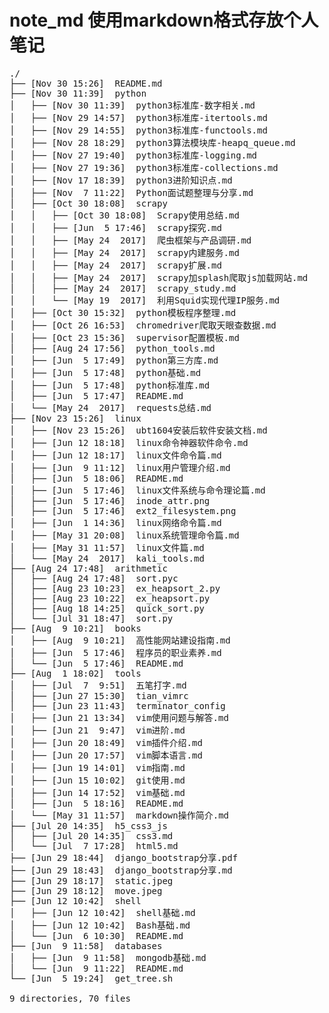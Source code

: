 # note_md 使用markdown格式存放个人笔记


<pre>
./
├── [Nov 30 15:26]  README.md
├── [Nov 30 11:39]  python
│   ├── [Nov 30 11:39]  python3标准库-数字相关.md
│   ├── [Nov 29 14:57]  python3标准库-itertools.md
│   ├── [Nov 29 14:55]  python3标准库-functools.md
│   ├── [Nov 28 18:29]  python3算法模块库-heapq_queue.md
│   ├── [Nov 27 19:40]  python3标准库-logging.md
│   ├── [Nov 27 19:36]  python3标准库-collections.md
│   ├── [Nov 17 18:39]  python3进阶知识点.md
│   ├── [Nov  7 11:22]  Python面试题整理与分享.md
│   ├── [Oct 30 18:08]  scrapy
│   │   ├── [Oct 30 18:08]  Scrapy使用总结.md
│   │   ├── [Jun  5 17:46]  scrapy探究.md
│   │   ├── [May 24  2017]  爬虫框架与产品调研.md
│   │   ├── [May 24  2017]  scrapy内建服务.md
│   │   ├── [May 24  2017]  scrapy扩展.md
│   │   ├── [May 24  2017]  scrapy加splash爬取js加载网站.md
│   │   ├── [May 24  2017]  scrapy_study.md
│   │   └── [May 19  2017]  利用Squid实现代理IP服务.md
│   ├── [Oct 30 15:32]  python模板程序整理.md
│   ├── [Oct 26 16:53]  chromedriver爬取天眼查数据.md
│   ├── [Oct 23 15:36]  supervisor配置模板.md
│   ├── [Aug 24 17:56]  python_tools.md
│   ├── [Jun  5 17:49]  python第三方库.md
│   ├── [Jun  5 17:48]  python基础.md
│   ├── [Jun  5 17:48]  python标准库.md
│   ├── [Jun  5 17:47]  README.md
│   └── [May 24  2017]  requests总结.md
├── [Nov 23 15:26]  linux
│   ├── [Nov 23 15:26]  ubt1604安装后软件安装文档.md
│   ├── [Jun 12 18:18]  linux命令神器软件命令.md
│   ├── [Jun 12 18:17]  linux文件命令篇.md
│   ├── [Jun  9 11:12]  linux用户管理介绍.md
│   ├── [Jun  5 18:06]  README.md
│   ├── [Jun  5 17:46]  linux文件系统与命令理论篇.md
│   ├── [Jun  5 17:46]  inode_attr.png
│   ├── [Jun  5 17:46]  ext2_filesystem.png
│   ├── [Jun  1 14:36]  linux网络命令篇.md
│   ├── [May 31 20:08]  linux系统管理命令篇.md
│   ├── [May 31 11:57]  linux文件篇.md
│   └── [May 24  2017]  kali_tools.md
├── [Aug 24 17:48]  arithmetic
│   ├── [Aug 24 17:48]  sort.pyc
│   ├── [Aug 23 10:23]  ex_heapsort_2.py
│   ├── [Aug 23 10:22]  ex_heapsort.py
│   ├── [Aug 18 14:25]  quick_sort.py
│   └── [Jul 31 18:47]  sort.py
├── [Aug  9 10:21]  books
│   ├── [Aug  9 10:21]  高性能网站建设指南.md
│   ├── [Jun  5 17:46]  程序员的职业素养.md
│   └── [Jun  5 17:46]  README.md
├── [Aug  1 18:02]  tools
│   ├── [Jul  7  9:51]  五笔打字.md
│   ├── [Jun 27 15:30]  tian_vimrc
│   ├── [Jun 23 11:43]  terminator_config
│   ├── [Jun 21 13:34]  vim使用问题与解答.md
│   ├── [Jun 21  9:47]  vim进阶.md
│   ├── [Jun 20 18:49]  vim插件介绍.md
│   ├── [Jun 20 17:57]  vim脚本语言.md
│   ├── [Jun 19 14:01]  vim指南.md
│   ├── [Jun 15 10:02]  git使用.md
│   ├── [Jun 14 17:52]  vim基础.md
│   ├── [Jun  5 18:16]  README.md
│   └── [May 31 11:57]  markdown操作简介.md
├── [Jul 20 14:35]  h5_css3_js
│   ├── [Jul 20 14:35]  css3.md
│   └── [Jul  7 17:28]  html5.md
├── [Jun 29 18:44]  django_bootstrap分享.pdf
├── [Jun 29 18:43]  django_bootstrap分享.md
├── [Jun 29 18:17]  static.jpeg
├── [Jun 29 18:12]  move.jpeg
├── [Jun 12 10:42]  shell
│   ├── [Jun 12 10:42]  shell基础.md
│   ├── [Jun 12 10:42]  Bash基础.md
│   └── [Jun  6 10:30]  README.md
├── [Jun  9 11:58]  databases
│   ├── [Jun  9 11:58]  mongodb基础.md
│   └── [Jun  9 11:22]  README.md
└── [Jun  5 19:24]  get_tree.sh

9 directories, 70 files


</pre>
